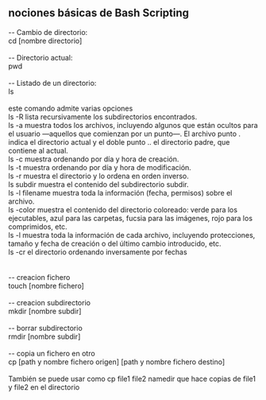 nociones básicas de Bash Scripting
------------------------------------


-- Cambio de directorio:<br>
cd [nombre directorio]
<br><br>
-- Directorio actual:<br>
pwd
<br><br>
-- Listado de un directorio:<br>
ls
<br><br>
este comando admite varias opciones<br>
ls -R lista recursivamente los subdirectorios encontrados.<br>
ls -a muestra todos los archivos, incluyendo algunos que están ocultos para el usuario —aquellos que comienzan por un punto—. El archivo punto . indica el directorio actual y el doble punto .. el directorio padre, que contiene al actual.<br>
ls -c muestra ordenando por día y hora de creación.<br>
ls -t muestra ordenando por día y hora de modificación.<br>
ls -r muestra el directorio y lo ordena en orden inverso.<br>
ls subdir muestra el contenido del subdirectorio subdir.<br>
ls -l filename muestra toda la información (fecha, permisos) sobre el archivo.<br>
ls -color muestra el contenido del directorio coloreado: verde para los ejecutables, azul para las carpetas, fucsia para las imágenes, rojo para los comprimidos, etc.<br>
ls -l muestra toda la información de cada archivo, incluyendo protecciones, tamaño y fecha de creación o del último cambio introducido, etc.<br>
ls -cr el directorio ordenando inversamente por fechas<br>
<br><br>
-- creacion fichero<br>
touch [nombre fichero]
<br><br>
-- creacion subdirectorio<br>
mkdir [nombre subdir]
<br><br>
-- borrar subdirectorio<br>
 rmdir [nombre subdir]
 <br><br>
-- copia un fichero en otro<br>
cp [path y nombre fichero origen] [path y nombre fichero destino]
<br><br>
  También se puede usar como cp file1 file2 namedir que hace copias de file1 y file2 en el directorio
<br><br>
